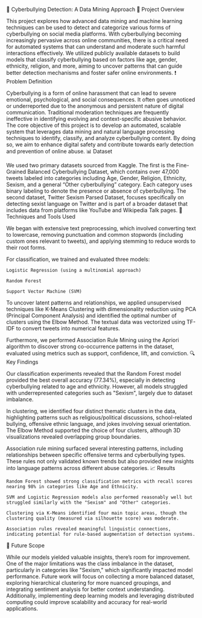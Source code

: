 🚨 Cyberbullying Detection: A Data Mining Approach
📘 Project Overview

This project explores how advanced data mining and machine learning techniques can be used to detect and categorize various forms of cyberbullying on social media platforms. With cyberbullying becoming increasingly pervasive across online communities, there is a critical need for automated systems that can understand and moderate such harmful interactions effectively. We utilized publicly available datasets to build models that classify cyberbullying based on factors like age, gender, ethnicity, religion, and more, aiming to uncover patterns that can guide better detection mechanisms and foster safer online environments.
❗ Problem Definition

Cyberbullying is a form of online harassment that can lead to severe emotional, psychological, and social consequences. It often goes unnoticed or underreported due to the anonymous and persistent nature of digital communication. Traditional moderation techniques are frequently ineffective in identifying evolving and context-specific abusive behavior. The core objective of this project is to develop an automated, scalable system that leverages data mining and natural language processing techniques to identify, classify, and analyze cyberbullying content. By doing so, we aim to enhance digital safety and contribute towards early detection and prevention of online abuse.
📊 Dataset

We used two primary datasets sourced from Kaggle. The first is the Fine-Grained Balanced Cyberbullying Dataset, which contains over 47,000 tweets labeled into categories including Age, Gender, Religion, Ethnicity, Sexism, and a general “Other cyberbullying” category. Each category uses binary labeling to denote the presence or absence of cyberbullying. The second dataset, Twitter Sexism Parsed Dataset, focuses specifically on detecting sexist language on Twitter and is part of a broader dataset that includes data from platforms like YouTube and Wikipedia Talk pages.
🧰 Techniques and Tools Used

We began with extensive text preprocessing, which involved converting text to lowercase, removing punctuation and common stopwords (including custom ones relevant to tweets), and applying stemming to reduce words to their root forms.

For classification, we trained and evaluated three models:

    Logistic Regression (using a multinomial approach)

    Random Forest

    Support Vector Machine (SVM)

To uncover latent patterns and relationships, we applied unsupervised techniques like K-Means Clustering with dimensionality reduction using PCA (Principal Component Analysis) and identified the optimal number of clusters using the Elbow Method. The textual data was vectorized using TF-IDF to convert tweets into numerical features.

Furthermore, we performed Association Rule Mining using the Apriori algorithm to discover strong co-occurrence patterns in the dataset, evaluated using metrics such as support, confidence, lift, and conviction.
🔍 Key Findings

Our classification experiments revealed that the Random Forest model provided the best overall accuracy (77.34%), especially in detecting cyberbullying related to age and ethnicity. However, all models struggled with underrepresented categories such as "Sexism", largely due to dataset imbalance.

In clustering, we identified four distinct thematic clusters in the data, highlighting patterns such as religious/political discussions, school-related bullying, offensive ethnic language, and jokes involving sexual orientation. The Elbow Method supported the choice of four clusters, although 3D visualizations revealed overlapping group boundaries.

Association rule mining surfaced several interesting patterns, including relationships between specific offensive terms and cyberbullying types. These rules not only validated known trends but also provided new insights into language patterns across different abuse categories.
📈 Results

    Random Forest showed strong classification metrics with recall scores nearing 98% in categories like Age and Ethnicity.

    SVM and Logistic Regression models also performed reasonably well but struggled similarly with the "Sexism" and "Other" categories.

    Clustering via K-Means identified four main topic areas, though the clustering quality (measured via silhouette score) was moderate.

    Association rules revealed meaningful linguistic connections, indicating potential for rule-based augmentation of detection systems.

🚀 Future Scope

While our models yielded valuable insights, there’s room for improvement. One of the major limitations was the class imbalance in the dataset, particularly in categories like "Sexism," which significantly impacted model performance. Future work will focus on collecting a more balanced dataset, exploring hierarchical clustering for more nuanced groupings, and integrating sentiment analysis for better context understanding. Additionally, implementing deep learning models and leveraging distributed computing could improve scalability and accuracy for real-world applications.
